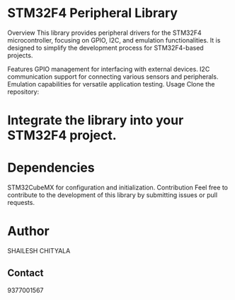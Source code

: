 # STM32F4 Peripheral Library
Overview This library provides peripheral drivers for the STM32F4 microcontroller, focusing on GPIO, I2C, and emulation functionalities. It is designed to simplify the development process for STM32F4-based projects.

Features GPIO management for interfacing with external devices. I2C communication support for connecting various sensors and peripherals. Emulation capabilities for versatile application testing. Usage Clone the repository:

# Integrate the library into your STM32F4 project.

# Dependencies
STM32CubeMX for configuration and initialization. Contribution Feel free to contribute to the development of this library by submitting issues or pull requests.

# Author
SHAILESH CHITYALA

## Contact 
9377001567
